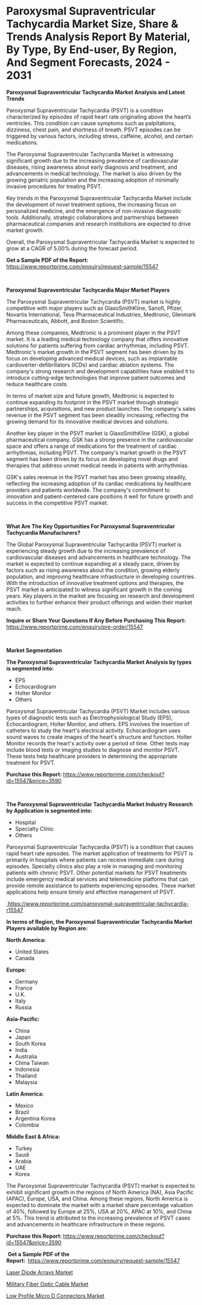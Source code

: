 <p><h1>Paroxysmal Supraventricular Tachycardia Market Size, Share & Trends Analysis Report By Material, By Type, By End-user, By Region, And Segment Forecasts, 2024 - 2031</h1></p><p><strong>Paroxysmal Supraventricular Tachycardia Market Analysis and Latest Trends</strong></p>
<p><p>Paroxysmal Supraventricular Tachycardia (PSVT) is a condition characterized by episodes of rapid heart rate originating above the heart’s ventricles. This condition can cause symptoms such as palpitations, dizziness, chest pain, and shortness of breath. PSVT episodes can be triggered by various factors, including stress, caffeine, alcohol, and certain medications.</p><p>The Paroxysmal Supraventricular Tachycardia Market is witnessing significant growth due to the increasing prevalence of cardiovascular diseases, rising awareness about early diagnosis and treatment, and advancements in medical technology. The market is also driven by the growing geriatric population and the increasing adoption of minimally invasive procedures for treating PSVT.</p><p>Key trends in the Paroxysmal Supraventricular Tachycardia Market include the development of novel treatment options, the increasing focus on personalized medicine, and the emergence of non-invasive diagnostic tools. Additionally, strategic collaborations and partnerships between pharmaceutical companies and research institutions are expected to drive market growth.</p><p>Overall, the Paroxysmal Supraventricular Tachycardia Market is expected to grow at a CAGR of 5.00% during the forecast period.</p></p>
<p><strong>Get a Sample PDF of the Report:&nbsp;</strong> <a href="https://www.reportprime.com/enquiry/request-sample/15547">https://www.reportprime.com/enquiry/request-sample/15547</a></p>
<p>&nbsp;</p>
<p><strong>Paroxysmal Supraventricular Tachycardia Major Market Players</strong></p>
<p><p>The Paroxysmal Supraventricular Tachycardia (PSVT) market is highly competitive with major players such as GlaxoSmithKline, Sanofi, Pfizer, Novartis International, Teva Pharmaceutical Industries, Medtronic, Glenmark Pharmaceuticals, Abbott, and Boston Scientific.</p><p>Among these companies, Medtronic is a prominent player in the PSVT market. It is a leading medical technology company that offers innovative solutions for patients suffering from cardiac arrhythmias, including PSVT. Medtronic's market growth in the PSVT segment has been driven by its focus on developing advanced medical devices, such as implantable cardioverter-defibrillators (ICDs) and cardiac ablation systems. The company's strong research and development capabilities have enabled it to introduce cutting-edge technologies that improve patient outcomes and reduce healthcare costs.</p><p>In terms of market size and future growth, Medtronic is expected to continue expanding its footprint in the PSVT market through strategic partnerships, acquisitions, and new product launches. The company's sales revenue in the PSVT segment has been steadily increasing, reflecting the growing demand for its innovative medical devices and solutions.</p><p>Another key player in the PSVT market is GlaxoSmithKline (GSK), a global pharmaceutical company. GSK has a strong presence in the cardiovascular space and offers a range of medications for the treatment of cardiac arrhythmias, including PSVT. The company's market growth in the PSVT segment has been driven by its focus on developing novel drugs and therapies that address unmet medical needs in patients with arrhythmias.</p><p>GSK's sales revenue in the PSVT market has also been growing steadily, reflecting the increasing adoption of its cardiac medications by healthcare providers and patients worldwide. The company's commitment to innovation and patient-centered care positions it well for future growth and success in the competitive PSVT market.</p></p>
<p>&nbsp;</p>
<p><strong>What Are The Key Opportunities For Paroxysmal Supraventricular Tachycardia Manufacturers?</strong></p>
<p><p>The Global Paroxysmal Supraventricular Tachycardia (PSVT) market is experiencing steady growth due to the increasing prevalence of cardiovascular diseases and advancements in healthcare technology. The market is expected to continue expanding at a steady pace, driven by factors such as rising awareness about the condition, growing elderly population, and improving healthcare infrastructure in developing countries. With the introduction of innovative treatment options and therapies, the PSVT market is anticipated to witness significant growth in the coming years. Key players in the market are focusing on research and development activities to further enhance their product offerings and widen their market reach.</p></p>
<p><strong>Inquire or Share Your Questions If Any Before Purchasing This Report:</strong> <a href="https://www.reportprime.com/enquiry/pre-order/15547">https://www.reportprime.com/enquiry/pre-order/15547</a></p>
<p>&nbsp;</p>
<p><strong>Market Segmentation</strong></p>
<p><strong>The Paroxysmal Supraventricular Tachycardia Market Analysis by types is segmented into:</strong></p>
<p><ul><li>EPS</li><li>Echocardiogram</li><li>Holter Monitor</li><li>Others</li></ul></p>
<p><p>Paroxysmal Supraventricular Tachycardia (PSVT) Market includes various types of diagnostic tests such as Electrophysiological Study (EPS), Echocardiogram, Holter Monitor, and others. EPS involves the insertion of catheters to study the heart's electrical activity. Echocardiogram uses sound waves to create images of the heart's structure and function. Holter Monitor records the heart's activity over a period of time. Other tests may include blood tests or imaging studies to diagnose and monitor PSVT. These tests help healthcare providers in determining the appropriate treatment for PSVT.</p></p>
<p><strong>Purchase this Report:&nbsp;</strong><a href="https://www.reportprime.com/checkout?id=15547&price=3590">https://www.reportprime.com/checkout?id=15547&price=3590</a></p>
<p>&nbsp;</p>
<p><strong>The Paroxysmal Supraventricular Tachycardia Market Industry Research by Application is segmented into:</strong></p>
<p><ul><li>Hospital</li><li>Specialty Clinic</li><li>Others</li></ul></p>
<p><p>Paroxysmal Supraventricular Tachycardia (PSVT) is a condition that causes rapid heart rate episodes. The market application of treatments for PSVT is primarily in hospitals where patients can receive immediate care during episodes. Specialty clinics also play a role in managing and monitoring patients with chronic PSVT. Other potential markets for PSVT treatments include emergency medical services and telemedicine platforms that can provide remote assistance to patients experiencing episodes. These market applications help ensure timely and effective management of PSVT.</p></p>
<p><a href="https://www.reportprime.com/paroxysmal-supraventricular-tachycardia-r15547">&nbsp;https://www.reportprime.com/paroxysmal-supraventricular-tachycardia-r15547</a></p>
<p><strong>In terms of Region, the Paroxysmal Supraventricular Tachycardia Market Players available by Region are:</strong></p>
<p>
    <p> <strong> North America: </strong>
        <ul>
            <li>United States</li>
            <li>Canada</li>
        </ul>
        </p> 
    <p> <strong> Europe: </strong>
        <ul>
            <li>Germany</li>
            <li>France</li>
            <li>U.K.</li>
            <li>Italy</li>
            <li>Russia</li>
        </ul>
        </p> 
    <p> <strong> Asia-Pacific: </strong>
        <ul>
            <li>China</li>
            <li>Japan</li>
            <li>South Korea</li>
            <li>India</li>
            <li>Australia</li>
            <li>China Taiwan</li>
            <li>Indonesia</li>
            <li>Thailand</li>
            <li>Malaysia</li>
        </ul>
        </p> 
    <p> <strong> Latin America: </strong>
        <ul>
            <li>Mexico</li>
            <li>Brazil</li>
            <li>Argentina Korea</li>
            <li>Colombia</li>
        </ul>
        </p> 
    <p> <strong> Middle East & Africa: </strong>
        <ul>
            <li>Turkey</li>
            <li>Saudi</li>
            <li>Arabia</li>
            <li>UAE</li>
            <li>Korea</li>
        </ul>
    </p>
    </p>
<p><p>The Paroxysmal Supraventricular Tachycardia (PSVT) market is expected to exhibit significant growth in the regions of North America (NA), Asia Pacific (APAC), Europe, USA, and China. Among these regions, North America is expected to dominate the market with a market share percentage valuation of 40%, followed by Europe at 25%, USA at 20%, APAC at 10%, and China at 5%. This trend is attributed to the increasing prevalence of PSVT cases and advancements in healthcare infrastructure in these regions.</p></p>
<p><strong>Purchase this Report: </strong><a href="https://www.reportprime.com/checkout?id=15547&price=3590">https://www.reportprime.com/checkout?id=15547&price=3590</a></p>
<p>&nbsp;<strong>Get a Sample PDF of the Report:&nbsp;&nbsp;</strong><a href="https://www.reportprime.com/enquiry/request-sample/15547">https://www.reportprime.com/enquiry/request-sample/15547</a></p>
<p><strong></strong></p>
<p><p><a href="https://cute-banjo-8ca.notion.site/Laser-Diode-Arrays-Market-Size-and-Market-Trends-Complete-Industry-Overview-2024-to-2031-06cbaf0f3d3f4c5e871eeba1a2c9e5a9">Laser Diode Arrays Market</a></p><p><a href="https://unruly-ladybug-44b.notion.site/Military-Fiber-Optic-Cable-Market-Focuses-on-Market-Share-Size-and-Projected-Forecast-Till-2031-e9e43d167ed04f82b41b4e95a9d9b355">Military Fiber Optic Cable Market</a></p><p><a href="https://shimmer-gardenia-37a.notion.site/Low-Profile-Micro-D-Connectors-Market-Outlook-Industry-Overview-and-Forecast-2024-to-2031-6def88668dbb4265898a38300979e1d8">Low Profile Micro D Connectors Market</a></p></p>